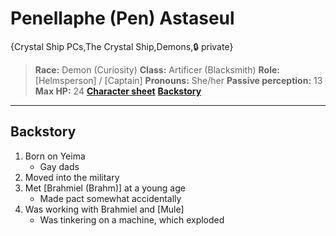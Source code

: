 # Penellaphe (Pen) Astaseul

{Crystal Ship PCs,The Crystal Ship,Demons,🔒 private}

> **Race:** Demon (Curiosity)
> **Class:** Artificer (Blacksmith)
> **Role:** [Helmsperson] / [Captain]
> **Pronouns:** She/her
> **Passive perception:** 13
> **Max HP:** 24
> **[Character sheet](https://ddb.ac/characters/65698445/pjwPms)**
> **[Backstory](https://docs.google.com/document/d/1yeeNLXT9Iuzt1OhLeVU-9yWKBiPEvrefKuQRIQ1zf5Y/edit)**

---

## **Backstory**
1. Born on Yeima
   - Gay dads
2. Moved into the military
3. Met [Brahmiel (Brahm)] at a young age
   - Made pact somewhat accidentally
4. Was working with Brahmiel and [Mule]
   - Was tinkering on a machine, which exploded
